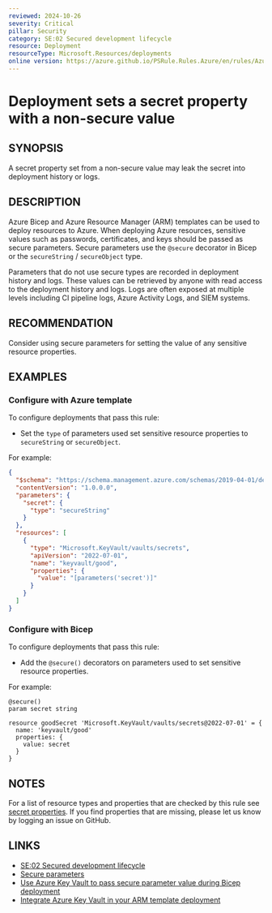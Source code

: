 ```yaml
---
reviewed: 2024-10-26
severity: Critical
pillar: Security
category: SE:02 Secured development lifecycle
resource: Deployment
resourceType: Microsoft.Resources/deployments
online version: https://azure.github.io/PSRule.Rules.Azure/en/rules/Azure.Deployment.SecureValue/
---
```


# Deployment sets a secret property with a non-secure value

## SYNOPSIS

A secret property set from a non-secure value may leak the secret into deployment history or logs.

## DESCRIPTION

Azure Bicep and Azure Resource Manager (ARM) templates can be used to deploy resources to Azure.
When deploying Azure resources, sensitive values such as passwords, certificates, and keys should be passed as secure parameters.
Secure parameters use the `@secure` decorator in Bicep or the `secureString` / `secureObject` type.

Parameters that do not use secure types are recorded in deployment history and logs.
These values can be retrieved by anyone with read access to the deployment history and logs.
Logs are often exposed at multiple levels including CI pipeline logs, Azure Activity Logs, and SIEM systems.

<!-- security:note rotate-secret -->

## RECOMMENDATION

Consider using secure parameters for setting the value of any sensitive resource properties.

## EXAMPLES

### Configure with Azure template

To configure deployments that pass this rule:

- Set the `type` of parameters used set sensitive resource properties to `secureString` or `secureObject`.

For example:

```json
{
  "$schema": "https://schema.management.azure.com/schemas/2019-04-01/deploymentTemplate.json#",
  "contentVersion": "1.0.0.0",
  "parameters": {
    "secret": {
      "type": "secureString"
    }
  },
  "resources": [
    {
      "type": "Microsoft.KeyVault/vaults/secrets",
      "apiVersion": "2022-07-01",
      "name": "keyvault/good",
      "properties": {
        "value": "[parameters('secret')]"
      }
    }
  ]
}
```

### Configure with Bicep

To configure deployments that pass this rule:

- Add the `@secure()` decorators on parameters used to set sensitive resource properties.

For example:

```bicep
@secure()
param secret string

resource goodSecret 'Microsoft.KeyVault/vaults/secrets@2022-07-01' = {
  name: 'keyvault/good'
  properties: {
    value: secret
  }
}
```

## NOTES

For a list of resource types and properties that are checked by this rule see [secret properties][1].
If you find properties that are missing, please let us know by logging an issue on GitHub.

  [1]: https://github.com/Azure/PSRule.Rules.Azure/blob/main/data/secret-property.json

## LINKS

- [SE:02 Secured development lifecycle](https://learn.microsoft.com/azure/well-architected/security/secure-development-lifecycle)
- [Secure parameters](https://learn.microsoft.com/azure/azure-resource-manager/bicep/parameters#secure-parameters)
- [Use Azure Key Vault to pass secure parameter value during Bicep deployment](https://learn.microsoft.com/azure/azure-resource-manager/bicep/key-vault-parameter)
- [Integrate Azure Key Vault in your ARM template deployment](https://learn.microsoft.com/azure/azure-resource-manager/templates/template-tutorial-use-key-vault#edit-the-parameters-file)

